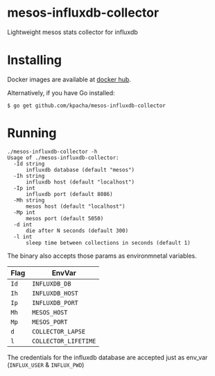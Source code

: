mesos-influxdb-collector
=====

Lightweight mesos stats collector for influxdb

# Installing

Docker images are available at [docker hub](https://hub.docker.com/r/kpacha/mesos-influxdb-collector).

Alternatively, if you have Go installed:

```
$ go get github.com/kpacha/mesos-influxdb-collector
```

# Running

```
./mesos-influxdb-collector -h
Usage of ./mesos-influxdb-collector:
  -Id string
      influxdb database (default "mesos")
  -Ih string
      influxdb host (default "localhost")
  -Ip int
      influxdb port (default 8086)
  -Mh string
      mesos host (default "localhost")
  -Mp int
      mesos port (default 5050)
  -d int
      die after N seconds (default 300)
  -l int
      sleep time between collections in seconds (default 1)
```

The binary also accepts those params as environmnetal variables.

Flag | EnvVar
---- | ------
`Id` | `INFLUXDB_DB`
`Ih` | `INFLUXDB_HOST`
`Ip` | `INFLUXDB_PORT`
`Mh` | `MESOS_HOST`
`Mp` | `MESOS_PORT`
`d`  | `COLLECTOR_LAPSE`
`l`  | `COLLECTOR_LIFETIME`

The credentials for the influxdb database are accepted just as env_var (`INFLUX_USER` & `INFLUX_PWD`)
